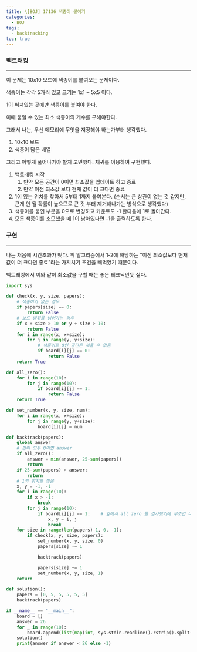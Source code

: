 ```yaml
---
title: \[BOJ] 17136 색종이 붙이기
categories: 
  - BOJ
tags: 
  - backtracking
toc: true
---
```


### 백트래킹

---

이 문제는 10x10 보드에 색종이를 붙여보는 문제이다.

색종이는 각각 5개씩 있고 크기는 1x1 ~ 5x5 이다.

1이 써져있는 곳에만 색종이를 붙여야 한다. 

이때 붙일 수 있는 최소 색종이의 개수를 구해야한다.

그래서 나는, 우선 메모리에 무엇을 저장해야 하는가부터 생각했다.

1. 10x10 보드
2. 색종이 담은 배열

그리고 어떻게 풀어나가야 할지 고민했다. 재귀를 이용하여 구현했다.

1. 백트래킹 시작
    1. 만약 모든 공간이 0이면 최소값을 업데이트 하고 종료
    2. 만약 이전 최소값 보다 현재 값이 더 크다면 종료
2. 1이 있는 위치를 찾아서 5부터 1까지 붙여본다. (순서는 큰 상관이 없는 것 같지만, 큰게 안 될 확률이 높으므로 큰 것 부터 제거해나가는 방식으로 생각했다)
3. 색종이를 붙인 부분을 0으로 변경하고 카운트도 -1 한다음에 1로 돌아간다.
4. 모든 색종이를 소모했을 때 1이 남아있다면 -1을 출력하도록 한다.

### 구현

---

나는 처음에 시간초과가 떳다. 위 알고리즘에서 1-2에 해당하는 "이전 최소값보다 현재 값이 더 크다면 종료"라는 가지치기 조건을 빼먹었기 때문이다.

백트래킹에서 이와 같이 최소값을 구할 때는 좋은 테크닉인듯 싶다.

```python
import sys

def check(x, y, size, papers):
    # 색종이가 없는 경우
    if papers[size] == 0:
        return False
    # 보드 범위를 넘어가는 경우
    if x + size > 10 or y + size > 10:
        return False
    for i in range(x, x+size):
        for j in range(y, y+size):
            # 색종이로 0인 공간은 채울 수 없음
            if board[i][j] == 0:
                return False
    return True

def all_zero():
    for i in range(10):
        for j in range(10):
            if board[i][j] == 1:
                return False
    return True

def set_number(x, y, size, num):
    for i in range(x, x+size):
        for j in range(y, y+size):
            board[i][j] = num

def backtrack(papers):
    global answer
    # 판이 모두 0이면 answer
    if all_zero():
        answer = min(answer, 25-sum(papers))
        return
    if 25-sum(papers) > answer:
        return
    # 1의 위치를 찾음
    x, y = -1, -1
    for i in range(10):
        if x > -1:
            break
        for j in range(10):
            if board[i][j] == 1:    # 앞에서 all zero 를 검사했기에 무조건 나옴
                x, y = i, j
                break
    for size in range(len(papers)-1, 0, -1):
        if check(x, y, size, papers):
            set_number(x, y, size, 0)
            papers[size] -= 1

            backtrack(papers)

            papers[size] += 1
            set_number(x, y, size, 1)
    return

def solution():
    papers = [0, 5, 5, 5, 5, 5]
    backtrack(papers)

if __name__ == "__main__":
    board = []
    answer = 26
    for _ in range(10):
        board.append(list(map(int, sys.stdin.readline().rstrip().split())))
    solution()
    print(answer if answer < 26 else -1)

```